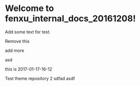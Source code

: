# Welcome to fenxu_internal_docs_20161208!

Add some text for test.

Remove this

add more

asd

this is 2017-01-17-16-12

Test theme repository
2
sdfad
asdf
